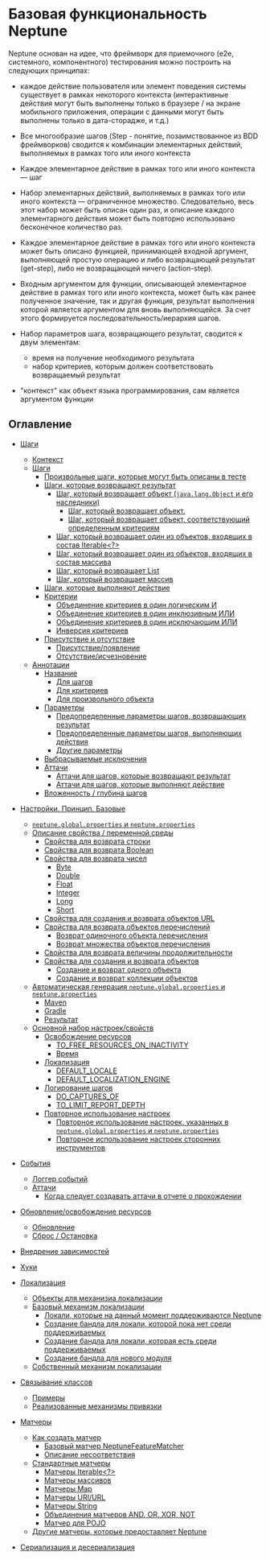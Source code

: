 # Базовая функциональность Neptune 

Neptune основан на идее, что фреймворк для приемочного (e2e, системного, компонентного) тестирования 
можно построить на следующих принципах:

- каждое действие пользователя или элемент поведения системы существует в рамках некоторого контекста (интерактивные 
  действия могут быть выполнены только в браузере / на экране мобильного приложения, операции с данными могут быть 
  выполнены только в дата-сторадже, и т.д.)
  
- Все многообразие шагов (Step - понятие, позаимствованное из BDD фреймворков) сводится к комбинации элементарных
  действий, выполняемых в рамках того или иного контекста
  
- Каждое элементарное действие в рамках того или иного контекста — шаг

- Набор элементарных действий, выполняемых в рамках того или иного контекста — ограниченное множество. Следовательно, 
  весь этот набор может быть описан один раз, и описание каждого элементарного действия может быть повторно использовано 
  бесконечное количество раз.
  
- Каждое элементарное действие в рамках того или иного контекста может быть описано функцией, принимающей входной аргумент,
  выполняющей простую операцию и либо возвращающей результат (get-step), либо не возвращающей ничего (action-step).
  
- Входным аргументом для функции, описывающей элементарное действие в рамках того или иного контекста, может быть как
  ранее полученное значение, так и другая функция, результат выполнения которой является аргументом для вновь выполняющейся. 
  За счет этого формируется последовательность/иерархия шагов.
  
- Набор параметров шага, возвращающего результат, сводится к двум элементам:
  - время на получение необходимого результата
  - набор критериев, которым должен соответствовать возвращаемый результат
  
- "контекст" как объект языка программирования, сам является аргументом функции 

## Оглавление

- [Шаги](./STEPS.MD)
    - [Контекст](./STEPS.MD#Контекст)
    - [Шаги](./STEPS.MD#Шаги)
      - [Произвольные шаги, которые могут быть описаны в тесте](./STEPS.MD#Произвольные-шаги-которые-могут-быть-описаны-в-тесте)
      - [Шаги, которые возвращают результат](./STEPS.MD#Шаги-которые-возвращают-результат)
        - [Шаг, который возвращает объект (`java.lang.Object` и его наследники)](./STEPS.MD#Шаг-который-возвращает-объект-javalangObject-и-его-наследники)
          - [Шаг, который возвращает объект.](./STEPS.MD#Шаг-который-возвращает-объект)
          - [Шаг, который возвращает объект, соответствующий определенным критериям](./STEPS.MD#Шаг-который-возвращает-объект-соответствующий-определенным-критериям)
        - [Шаг, который возвращает один из объектов, входящих в состав Iterable<?>](./STEPS.MD#Шаг-который-возвращает-один-из-объектов-входящих-в-состав-iterable)
        - [Шаг, который возвращает один из объектов, входящих в состав массива](./STEPS.MD#Шаг-который-возвращает-один-из-объектов-входящих-в-состав-массива)
        - [Шаг, который возвращает List](./STEPS.MD#Шаг-который-возвращает-List)
        - [Шаг, который возвращает массив](./STEPS.MD#Шаг-который-возвращает-массив)
      - [Шаги, которые выполняют действие](./STEPS.MD#Шаги-которые-выполняют-действие)
      - [Критерии](./STEPS.MD#Критерии)
        - [Объединение критериев в один логическим И](./STEPS.MD#Объединение-критериев-в-один-логическим-И)
        - [Объединение критериев в один инклюзивным ИЛИ](./STEPS.MD#Объединение-критериев-в-один-инклюзивным-ИЛИ)
        - [Объединение критериев в один исключающим ИЛИ](./STEPS.MD#Объединение-критериев-в-один-исключающим-ИЛИ)
        - [Инверсия критериев](./STEPS.MD#Инверсия-критериев)
      - [Присутствие и отсутствие](./STEPS.MD#Присутствие-и-отсутствие)
        - [Присутствие/появление](./STEPS.MD#Присутствиепоявление)
        - [Отсутствие/исчезновение](./STEPS.MD#Отсутствиеисчезновение)
    - [Аннотации](./STEPS.MD#Аннотации)
      - [Название](./STEPS.MD#Название)
        - [Для шагов](./STEPS.MD#Для-шагов)
        - [Для критериев](./STEPS.MD#Для-критериев)
        - [Для произвольного объекта](./STEPS.MD#Для-произвольного-объекта)
      - [Параметры](./STEPS.MD#Параметры)
        - [Предопределенные параметры шагов, возвращающих результат](./STEPS.MD#Предопределенные-параметры-шагов-возвращающих-результат)
        - [Предопределенные параметры шагов, выполняющих действия](./STEPS.MD#Предопределенные-параметры-шагов-выполняющих-действия)
        - [Другие параметры](./STEPS.MD#Другие-параметры)
      - [Выбрасываемые исключения](./STEPS.MD#Выбрасываемые-исключения)
      - [Аттачи](./STEPS.MD#Аттачи)
        - [Аттачи для шагов, которые возвращают результат](./STEPS.MD#Аттачи-для-шагов-которые-возвращают-результат)
        - [Аттачи для шагов, которые выполняют действие](./STEPS.MD#Аттачи-для-шагов-которые-выполняют-действие)
      - [Вложенность / глубина шагов](./STEPS.MD#Вложенность--глубина-шагов)


- [Настройки. Принцип. Базовые](./SETTINGS.MD)
    - [`neptune.global.properties` и `neptune.properties`](./SETTINGS.MD#neptuneglobalproperties-и-neptuneproperties)
    - [Описание свойства / переменной среды](./SETTINGS.MD#Описание-свойства--переменной-среды)
      - [Свойства для возврата строки](./SETTINGS.MD#Свойства-для-возврата-строки)
      - [Свойства для возврата Boolean](./SETTINGS.MD#Свойства-для-возврата-Boolean)
      - [Свойства для возврата чисел](./SETTINGS.MD#Свойства-для-возврата-чисел)
        - [Byte](./SETTINGS.MD#byte)
        - [Double](./SETTINGS.MD#double)
        - [Float](./SETTINGS.MD#float)
        - [Integer](./SETTINGS.MD#integer)
        - [Long](./SETTINGS.MD#long)
        - [Short](./SETTINGS.MD#short)
      - [Свойства для создания и возврата объектов URL](./SETTINGS.MD#Свойства-для-создания-и-возврата-объектов-url)
      - [Свойства для возврата объектов перечислений](./SETTINGS.MD#Свойства-для-возврата-объектов-перечислений)
        - [Возврат одиночного объекта перечисления](./SETTINGS.MD#Возврат-одиночного-объекта-перечисления)
        - [Возврат множества объектов перечисления](./SETTINGS.MD#Возврат-множества-объектов-перечисления)
      - [Свойства для возврата величины продолжительности](./SETTINGS.MD#Свойства-для-возврата-величины-продолжительности)
      - [Свойства для создания и возврата объектов](./SETTINGS.MD#Свойства-для-создания-и-возврата-объектов)
        - [Создание и возврат одного объекта](./SETTINGS.MD#Создание-и-возврат-одного-объекта)
        - [Создание и возврат коллекции объектов](./SETTINGS.MD#Создание-и-возврат-коллекции-объектов)
    - [Автоматическая генерация `neptune.global.properties` и `neptune.properties`](./SETTINGS.MD#Автоматическая-генерация-neptuneglobalproperties-и-neptuneproperties)
      - [Maven](./SETTINGS.MD#maven)
      - [Gradle](./SETTINGS.MD#gradle)
      - [Результат](./SETTINGS.MD#Результат)
    - [Основной набор настроек/свойств](./SETTINGS.MD#Основной-набор-настроексвойств)
      - [Освобождение ресурсов](./SETTINGS.MD#Освобождение-ресурсов)
        - [TO_FREE_RESOURCES_ON_INACTIVITY](./SETTINGS.MD#to_free_resources_on_inactivity)
        - [Время](./SETTINGS.MD#Время)
      - [Локализация](./SETTINGS.MD#Локализация)
        - [DEFAULT_LOCALE](./SETTINGS.MD#default_locale)
        - [DEFAULT_LOCALIZATION_ENGINE](./SETTINGS.MD#default_localization_engine)
      - [Логирование шагов](./SETTINGS.MD#Логирование-шагов)
        - [DO_CAPTURES_OF](./SETTINGS.MD#do_captures_of)
        - [TO_LIMIT_REPORT_DEPTH](./SETTINGS.MD#to_limit_report_depth) 
      - [Повторное использование настроек](./SETTINGS.MD#Повторное-использование-настроек)
          - [Повторное использование настроек, указанных в `neptune.global.properties` и `neptune.properties`](./SETTINGS.MD#Повторное-использование-настроек-указанных-в-neptuneglobalproperties-и-neptuneproperties)
          - [Повторное использование настроек сторонних инструментов](./SETTINGS.MD#Повторное-использование-настроек-сторонних-инструментов)
 

- [События](./EVENTS.MD)
    - [Логгер событий](./EVENTS.MD#Логгер-событий)
    - [Аттачи](./EVENTS.MD#Аттачи)
      - [Когда следует создавать аттачи в отчете о прохождении](./EVENTS.MD#Когда-следует-создавать-аттачи-в-отчете-о-прохождении)
  

- [Обновление/освобождение ресурсов](./REFRESHING_STOPPING.MD)
    - [Обновление](./REFRESHING_STOPPING.MD#Обновление)
    - [Сброс / Остановка](./REFRESHING_STOPPING.MD#Сброс--Остановка)
  

- [Внедрение зависимостей](./DEPENDENCY_INJECTION.MD)
  

- [Хуки](./HOOKS.MD)
  

- [Локализация](./LOCALIZATION.MD)
    - [Объекты для механизиа локализации](./LOCALIZATION.MD#Объекты-для-механизиа-локализации)
    - [Базовый механизм локализации](./LOCALIZATION.MD#Базовый-механизм-локализации)
      - [Локали, которые на данный момент поддерживаются Neptune](./LOCALIZATION.MD#Локали-которые-на-данный-момент-поддерживаются-neptune)
      - [Создание бандла для локали, которой пока нет среди поддерживаемых](./LOCALIZATION.MD#Создание-бандла-для-локали-которой-нет-среди-перечисленных)
      - [Создание бандла для локали, которая есть среди поддерживаемых](./LOCALIZATION.MD#Создание-бандла-для-локали-которая-есть-среди-перечисленных)
      - [Создание бандла для нового модуля](./LOCALIZATION.MD#Создание-бандла-для-нового-модуля)
    - [Собственный механизм локализации](./LOCALIZATION.MD#Собственный-механизм-локализации)


- [Связывание классов](./CLASS_BINDING.MD)
    - [Примеры](./CLASS_BINDING.MD#Примеры)
    - [Реализованные механизмы привязки](./CLASS_BINDING.MD#Реализованные-механизмы-привязки)
  

- [Mатчеры](./HAMCREST.MD)
    - [Как создать матчер](./HAMCREST.MD#Как-создать-матчер)
      - [Базовый матчер NeptuneFeatureMatcher](./HAMCREST.MD#Базовый-матчер-neptunefeaturematcher)
      - [Описание несоответствия](./HAMCREST.MD#Описание-несоответствия)
    - [Стандартные матчеры](./HAMCREST.MD#Стандартные-матчеры)
      - [Матчеры Iterable<?>](./HAMCREST.MD#Матчеры-iterable)
      - [Матчеры массивов](./HAMCREST.MD#Матчеры-массивов)
      - [Матчеры Map<?,?>](./HAMCREST.MD#Матчеры-map)
      - [Матчеры URI/URL](./HAMCREST.MD#Матчеры-uriurl)
      - [Матчеры String](./HAMCREST.MD#Матчеры-string)
      - [Объединения матчеров AND, OR, XOR, NOT](./HAMCREST.MD#Объединения-матчеров-and-or-xor-not)
      - [Матчер для POJO](./HAMCREST.MD#Матчер-для-pojo)
    - [Другие матчеры, которые предоставляет Neptune](./HAMCREST.MD#Другие-матчеры-которые-предоставляет-neptune)

- [Сериализация и десериализация](./SERIALIZATION_DESERIALIZATION.MD)